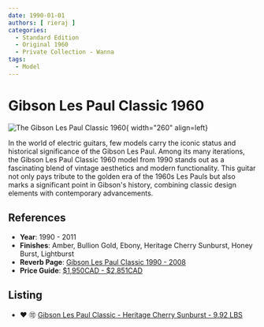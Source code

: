 ```yaml
---
date: 1990-01-01
authors: [ rieraj ]
categories:
  - Standard Edition
  - Original 1960
  - Private Collection - Wanna
tags:
  - Model
---
```


# Gibson Les Paul Classic 1960

![The Gibson Les Paul Classic 1960](https://rvb-img.reverb.com/image/upload/s--CgEuQY8u--/a_0/f_auto,t_large/v1690374332/i1qagyzru7ztsk9cibnw.jpg){ width="260" align=left}

In the world of electric guitars, few models carry the iconic status and historical significance of the Gibson Les Paul.
Among its many iterations, the Gibson Les Paul Classic 1960 model from 1990 stands out as a fascinating blend of vintage
aesthetics and modern functionality.
This guitar not only pays tribute to the golden era of the 1960s Les Pauls but also marks a significant point in
Gibson's history, combining classic design elements with contemporary advancements.

<!-- more -->

## References

[//]: # (* [Original Gibson page]&#40;https://web.archive.org/web/20090527185156/http://www.gibson.com/en%2Dus/Divisions/Gibson%20USA/Guitar%20of%20the%20Week/Les%20Paul%20Classic%20Antique%2014/&#41;)
* **Year**: 1990 - 2011
* **Finishes**: Amber, Bullion Gold, Ebony, Heritage Cherry Sunburst, Honey Burst, Lightburst
* **Reverb Page**: [Gibson Les Paul Classic 1990 - 2008](https://reverb.com/p/gibson-les-paul-classic-electric-guitar?item_region=XX)
* **Price Guide**: [$1,950CAD - $2,851CAD](https://reverb.com/p/gibson-les-paul-classic-electric-guitar#price-guide)

[//]: # (<iframe width="560" height="315" src="https://www.youtube.com/embed/tLwrtCSQiNg?si=ZjjSGvc7K_3jN1I-&amp;start=601" title="YouTube video player" frameborder="0" allow="accelerometer; autoplay; clipboard-write; encrypted-media; gyroscope; picture-in-picture; web-share" allowfullscreen></iframe>)

## Listing


* :heart: :accept: [Gibson Les Paul Classic - Heritage Cherry Sunburst - 9.92 LBS](../items/Gibson-Les-Paul-Classic---Heritage-Cherry-Sunburst---9.92-LBS.md)


[//]: # (### :heart: Gibson 2000 Les Paul Classic - Honey Burst)

[//]: # ()
[//]: # ([Gibson 2000 Les Paul Classic - Honey Burst]&#40;https://reverb.com/ca/item/75319794-gibson-2000-les-paul-classic-honey-burst&#41;)

[//]: # (![image]&#40;https://rvb-img.reverb.com/image/upload/s--yKLYJFkR--/a_0/f_auto,t_large/v1698841053/diwnsnoetyjw3nqqfexs.jpg&#41;{ align=right width="120" })

[//]: # ()
[//]: # (| Price           | Shipping      | Total           | Note    |)

[//]: # (|-----------------|---------------|-----------------|---------|)

[//]: # (| :fontawesome-solid-comments-dollar: $3,285.15       | $214.25      | $3,499.40       | |)

[//]: # (| :fontawesome-solid-dollar-sign: _$1,950.00_ | _$214.25_ | _$2,164.25_ | _Low bracket_ |)

[//]: # (| :heavy_dollar_sign: _$2,851.00_ | _$214.25_ | _$3,065.25_ | _High bracket_ |)

[//]: # ()
[//]: # (### :heart: :accept: Gibson Custom Shop Les Paul Classic All Mahogany 1995 [SN 5 9241] [10/20])

[//]: # (     )
[//]: # ([Gibson Custom Shop Les Paul Classic All Mahogany 1995 [SN 5 9241] [10/20]]&#40;https://reverb.com/ca/item/74750063-gibson-custom-shop-les-paul-classic-all-mahogany-1995-sn-5-9241-10-20&#41;)

[//]: # (![image]&#40;https://rvb-img.reverb.com/image/upload/s--gtrE9vgS--/f_auto,t_supersize/v1697771183/utiqy0rqhfq4qlmgc3fm.jpg&#41;{ align=right width="200" })

[//]: # ()
[//]: # (| Price           | Shipping      | Total           | Note    |)

[//]: # (|-----------------|---------------|-----------------|---------|)

[//]: # (| :fontawesome-solid-comments-dollar: $4,107.49| $95.75 | $4,203.24 | |)

[//]: # (| :fontawesome-solid-dollar-sign: _$1,950.00_ | _$95.75_ | _$2,045.75_ | _Low bracket_ |)

[//]: # (| :heavy_dollar_sign: _$2,851.00_ | _$95.75_ | _$2,946.75_ | _High bracket_ |)

[//]: # ()
[//]: # (### :heart: :accept: Gibson Les Paul Classic Vintage 1993 Japan Yamano Ink Stamped Heritage Cherry Beautifully Aged w/ Yamano Booklet & OHSC)

[//]: # ()
[//]: # ([Gibson Les Paul Classic Vintage 1993 Japan Yamano Ink Stamped Heritage Cherry Beautifully Aged w/ Yamano Booklet & OHSC]&#40;https://reverb.com/ca/item/71693844-gibson-les-paul-classic-vintage-1993-japan-yamano-ink-stamped-heritage-cherry-beautifully-aged-w-yamano-booklet-ohsc&#41;)

[//]: # (![image]&#40;https://rvb-img.reverb.com/image/upload/s--rUL0nzmy--/a_0/f_auto,t_supersize/v1690374334/cp6qg7hbob9knw6quz0t.jpg&#41;{ align=right width="200" })

[//]: # ()
[//]: # (| Price           | Shipping      | Total           | Note    |)

[//]: # (|-----------------|---------------|-----------------|---------|)

[//]: # (|:fontawesome-solid-comments-dollar:$3,504.62|194.60|$3,699.22| |)

[//]: # (|:fontawesome-solid-dollar-sign: _$1,950.00_ | _$194.60_ | _$2,144.60_ | _Low bracket_ |)

[//]: # (|:heavy_dollar_sign: _$2,851.00_ | _$194.60_ | _$3,045.60_ | _High bracket_ |)
